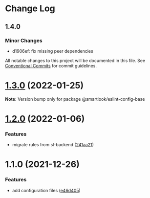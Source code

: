 # Change Log

## 1.4.0

### Minor Changes

- d1906ef: fix missing peer dependencies

All notable changes to this project will be documented in this file.
See [Conventional Commits](https://conventionalcommits.org) for commit guidelines.

# [1.3.0](https://github.com/smartlook/code-quality/compare/@smartlook/eslint-config-base@1.2.0...@smartlook/eslint-config-base@1.3.0) (2022-01-25)

**Note:** Version bump only for package @smartlook/eslint-config-base

# [1.2.0](https://github.com/smartlook/code-quality/compare/@smartlook/eslint-config-base@1.1.0...@smartlook/eslint-config-base@1.2.0) (2022-01-06)

### Features

- migrate rules from sl-backend ([241aa21](https://github.com/smartlook/code-quality/commit/241aa215731f3da6e30461d8cf9a0ff61a2623e1))

# 1.1.0 (2021-12-26)

### Features

- add configuration files ([e46d405](https://github.com/smartlook/code-quality/commit/e46d4050b52796b84c7f00bf92cb75025ab7d24d))
